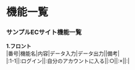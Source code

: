 # 機能一覧
### サンプルECサイト機能一覧
**1.フロント**<br>
|番号|機能名|内容|データ入力|データ出力||備考|<br>
|:1-1||:ログイン||:自分のアカウントに入る||:○||:×||:|
